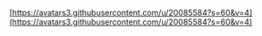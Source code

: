 [https://avatars3.githubusercontent.com/u/20085584?s=60&v=4](https://avatars3.githubusercontent.com/u/20085584?s=60&v=4)

